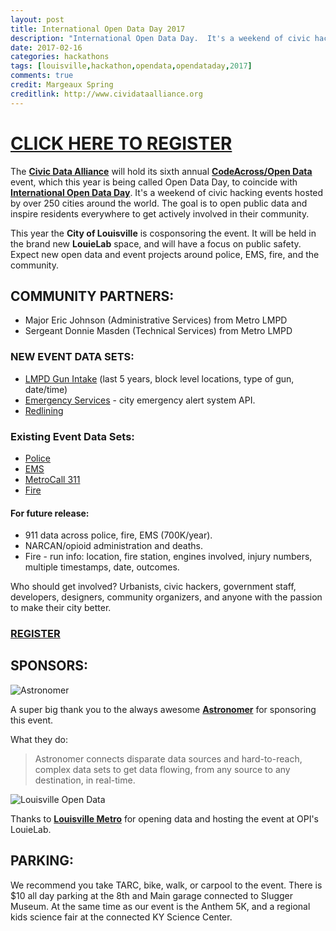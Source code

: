 ```yaml
---
layout: post
title: International Open Data Day 2017
description: "International Open Data Day.  It's a weekend of civic hacking events hosted by over 100 cities around the world.  The goal is to activate and inspire residents everywhere to get actively involved in their community."
date: 2017-02-16
categories: hackathons
tags: [louisville,hackathon,opendata,opendataday,2017]
comments: true
credit: Margeaux Spring
creditlink: http://www.cividataalliance.org
---
```

# [CLICK HERE TO REGISTER](https://www.meetup.com/Louisville-Civic-Data-Alliance/events/237373228/)

The [__Civic Data Alliance__](http://www.codeforamerica.org/brigade/Civic-Data-Alliance/) will hold its sixth annual [__CodeAcross/Open Data__](https://www.meetup.com/Louisville-Civic-Data-Alliance/events/237373228/) event, which this year is being called Open Data Day, to coincide with [__International Open Data Day__](http://opendataday.org).  It's a weekend of civic hacking events hosted by over 250 cities around the world.  The goal is to open public data and inspire residents everywhere to get actively involved in their community.

This year the __City of Louisville__ is cosponsoring the event.  It will be held in the brand new __LouieLab__ space, and will have a focus on public safety.  Expect new open data and event projects around police, EMS, fire, and the community.

## COMMUNITY PARTNERS:
* Major Eric Johnson (Administrative Services) from Metro LMPD
* Sergeant Donnie Masden (Technical Services) from Metro LMPD

### NEW EVENT DATA SETS:
* [LMPD Gun Intake](https://data.louisvilleky.gov/dataset/firearms-intake) (last 5 years, block level locations, type of gun, date/time)
* [Emergency Services](http://www.getrave.com/cap/kymsjefferson/channel2) - city emergency alert system API.
* [Redlining](https://data.louisvilleky.gov/dataset/redlining-louisville)

### Existing Event Data Sets:
* [Police](https://data.louisvilleky.gov/group/metro-police-0)
* [EMS](https://data.louisvilleky.gov/group/ems)
* [MetroCall 311](https://data.louisvilleky.gov/dataset/311-service-requests)
* [Fire](https://data.louisvilleky.gov/group/louisville-fire-0)

#### For future release:
* 911 data across police, fire, EMS (700K/year).
* NARCAN/opioid administration and deaths.
* Fire - run info: location, fire station, engines involved, injury numbers, multiple timestamps, date, outcomes.

Who should get involved? Urbanists, civic hackers, government staff, developers, designers, community organizers, and anyone with the passion to make their city better.

### [REGISTER](https://www.meetup.com/Louisville-Civic-Data-Alliance/events/237373228/)

## SPONSORS:
![Astronomer](/images/astronomerio-logo.png "Sponsored by: Astronomer")

A super big thank you to the always awesome [__Astronomer__](http://www.astronomer.io/) for sponsoring this event.

What they do:
> Astronomer connects disparate data sources and hard-to-reach, complex data sets to get data flowing, from any source to any destination, in real-time.

![Louisville Open Data](/images/logo-metro-open-data.png "Sponsored by: Louisville Open Data")

Thanks to [__Louisville Metro__](http://data.louisvilleky.gov/) for opening data and hosting the event at OPI's LouieLab.

## PARKING:

We recommend you take TARC, bike, walk, or carpool to the event.  There is $10 all day parking at the 8th and Main garage connected to Slugger Museum.  At the same time as our event is the Anthem 5K, and a regional kids science fair at the connected KY Science Center.
